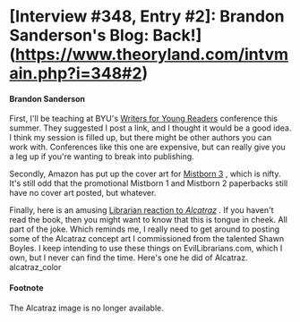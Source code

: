 # [Interview #348, Entry #2]: Brandon Sanderson's Blog: Back!](https://www.theoryland.com/intvmain.php?i=348#2)

#### Brandon Sanderson

First, I'll be teaching at BYU's
[Writers for Young Readers](http://ce.byu.edu/cw/writing/)
conference this summer. They suggested I post a link, and I thought it would be a good idea. I think my session is filled up, but there might be other authors you can work with. Conferences like this one are expensive, but can really give you a leg up if you're wanting to break into publishing.

Secondly, Amazon has put up the cover art for
[Mistborn 3](http://www.amazon.com/Hero-Ages-Book-Three-Mistborn/dp/0765316897/ref=pd_bbs_sr_4?ie=UTF8&s=books&qid=1208169226&sr=8-4)
, which is nifty. It's still odd that the promotional Mistborn 1 and Mistborn 2 paperbacks still have no cover art posted, but whatever.

Finally, here is an amusing
[Librarian reaction to
*Alcatraz*](http://burbanklibrary.blogspot.com/2008/04/what-were-reading-alcatraz-versus-evil.html)
. If you haven't read the book, then you might want to know that this is tongue in cheek. All part of the joke. Which reminds me, I really need to get around to posting some of the Alcatraz concept art I commissioned from the talented Shawn Boyles. I keep intending to use these things on EvilLibrarians.com, which I own, but I never can find the time. Here's one he did of Alcatraz. alcatraz\_color

#### Footnote

The Alcatraz image is no longer available.

